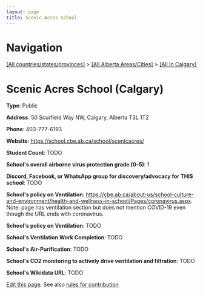 ```yaml
---
layout: page
title: Scenic Acres School
---
```

# Navigation

[[All countries/states/provinces]](../../..) > [[All Alberta Areas/Cities]](../..) > [[All In Calgary]](..)

# Scenic Acres School (Calgary)

**Type**: Public

**Address**: 50 Scurfield Way NW, Calgary, Alberta T3L 1T2

**Phone**: 403-777-6193

**Website**: <https://school.cbe.ab.ca/school/scenicacres/>

**Student Count**: TODO

**School's overall airborne virus protection grade (0-5)**: 1

**Discord, Facebook, or WhatsApp group for discovery/advocacy for THIS school**: TODO

**School's policy on Ventilation**: <https://cbe.ab.ca/about-us/school-culture-and-environment/health-and-wellness-in-school/Pages/coronavirus.aspx>. Note: page has ventilation section but does not mention COVID-19 even though the URL ends with coronavirus.

**School's policy on Ventilation**: TODO

**School's Ventilation Work Completion**: TODO

**School's Air-Purification**: TODO

**School's CO2 monitoring to actively drive ventilation and filtration**: TODO

**School's Wikidata URL**: TODO


[Edit this page](https://github.com/ventilate-schools/AB/edit/main/./Calgary/Scenic_Acres_School.md). See also [rules for contribution](../../../contribution-rules/)